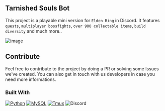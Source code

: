 ## Tarnished Souls Bot
This project is a playable mini version for `Elden Ring` in Discord. It features `quests`, `multiplayer bossfights`, `over 900 collectable items`, `build diversity` and much more..

![image](https://user-images.githubusercontent.com/72082960/235329274-8009a217-708d-46de-a49b-db55d1e8618d.png)

## Contribute
Feel free to contribute to the project by doing a PR or solving some Issues we've created.
You can also get in touch with us developers in case you need more informations.


### Built With
[![Python][python]][python-url]
[![MySQL][mysql]][mysql-url]
[![Tmux][tmux]][tmux-url]
![Discord](https://img.shields.io/badge/Discord-%235865F2.svg?style=for-the-badge&logo=discord&logoColor=white)

<!-- MARKDOWN LINKS & IMAGES -->
[python]: https://img.shields.io/badge/Python-3776AB?style=for-the-badge&logo=python&logoColor=white
[mysql]: https://img.shields.io/badge/MySQL-00000F?style=for-the-badge&logo=mysql&logoColor=white
[tmux]: https://img.shields.io/badge/tmux-1BB91F?style=for-the-badge&logo=tmux&logoColor=white
[tmux-url]: https://github.com/tmux/tmux/wiki
[mysql-url]: https://www.mysql.com/
[python-url]: https://www.python.org/
